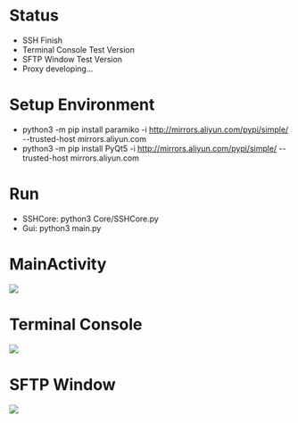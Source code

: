 # Status
* SSH Finish
* Terminal Console Test Version
* SFTP Window Test Version
* Proxy developing...

# Setup Environment
* python3 -m pip install paramiko -i http://mirrors.aliyun.com/pypi/simple/ --trusted-host mirrors.aliyun.com
* python3 -m pip install PyQt5 -i http://mirrors.aliyun.com/pypi/simple/ --trusted-host mirrors.aliyun.com

# Run
* SSHCore: python3 Core/SSHCore.py
* Gui: python3 main.py

# MainActivity
<img src="http://10.0.0.33/c0hb1rd/SSHToolKit/raw/master/res/image/MainActivity.png">

# Terminal Console
<img src="http://10.0.0.33/c0hb1rd/SSHToolKit/raw/master/res/image/TerminalConsole.png">

# SFTP Window
<img src="http://10.0.0.33/c0hb1rd/SSHToolKit/raw/master/res/image/SFTPWindow.png">
